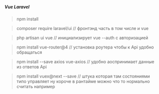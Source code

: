 ##### Vue Laravel

> npm install

> composer require laravel/ui // фронтэнд часть в том числе и vue

> php artisan ui vue // инициализирует vue --auth с авторизацией

> npm install vue-router@4 // установка роутера чтобы к Api удобно обращаться

> npm install --save axios vue-axios // удобно аоспринимает данные из ответов Api

> npm install vuex@next --save // штука которая там состояниями типо управляет ну короче в рантайме можно что то нормально считать например